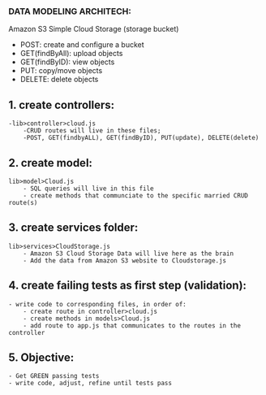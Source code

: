 ### DATA MODELING ARCHITECH:

Amazon S3 Simple Cloud Storage (storage bucket)

- POST: create and configure a bucket
- GET(findByAll): upload objects
- GET(findByID): view objects
- PUT: copy/move objects
- DELETE: delete objects

## 1. create controllers:
    -lib>controller>cloud.js
        -CRUD routes will live in these files;
        -POST, GET(findbyALL), GET(findByID), PUT(update), DELETE(delete)
        

## 2. create model:
    lib>model>Cloud.js
        - SQL queries will live in this file
        - create methods that communciate to the specific married CRUD route(s)


## 3. create services folder:
    lib>services>CloudStorage.js
        - Amazon S3 Cloud Storage Data will live here as the brain
        - Add the data from Amazon S3 website to Cloudstorage.js


## 4. create failing tests as first step (validation):
    - write code to corresponding files, in order of:
        - create route in controller>cloud.js
        - create methods in models>Cloud.js
        - add route to app.js that communicates to the routes in the controller


## 5. Objective:
    - Get GREEN passing tests
    - write code, adjust, refine until tests pass
    
